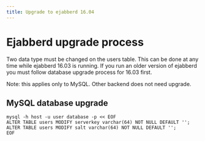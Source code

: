 ```yaml
---
title: Upgrade to ejabberd 16.04
---
```


# Ejabberd upgrade process

Two data type must be changed on the users table. This can be done at any
time while ejabberd 16.03 is running. If you run an older version of ejabberd
you must follow database upgrade process for 16.03 first.

Note: this applies only to MySQL. Other backend does not need upgrade.

## MySQL database upgrade

	
	mysql -h host -u user database -p << EOF
	ALTER TABLE users MODIFY serverkey varchar(64) NOT NULL DEFAULT '';
	ALTER TABLE users MODIFY salt varchar(64) NOT NULL DEFAULT '';
	EOF
